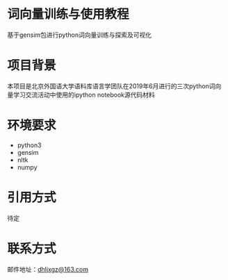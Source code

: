 # 词向量训练与使用教程
 基于gensim包进行python词向量训练与探索及可视化
# 项目背景
本项目是北京外国语大学语料库语言学团队在2019年6月进行的三次python词向量学习交流活动中使用的ipython notebook源代码材料
# 环境要求
- python3
- gensim
- nltk
- numpy
# 引用方式
待定
# 联系方式
邮件地址：dhljxgz@163.com
